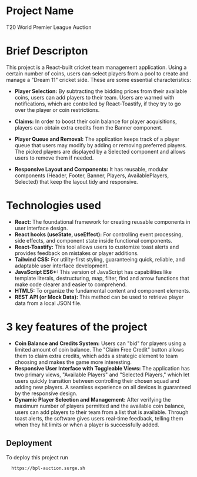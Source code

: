 # Project Name

T20 World Premier League Auction

# Brief Descripton

This project is a React-built cricket team management application. Using a certain number of coins, users can select players from a pool to create and manage a "Dream 11" cricket side. These are some essential characteristics:

- **Player Selection:** By subtracting the bidding prices from their available coins, users can add players to their team. Users are warned with notifications, which are controlled by React-Toastify, if they try to go over the player or coin restrictions.

- **Claims:** In order to boost their coin balance for player acquisitions, players can obtain extra credits from the Banner component.

- **Player Queue and Removal:** The application keeps track of a player queue that users may modify by adding or removing preferred players. The picked players are displayed by a Selected component and allows users to remove them if needed.

- **Responsive Layout and Components:** It has reusable, modular components (Header, Footer, Banner, Players, AvailablePlayers, Selected) that keep the layout tidy and responsive.


# Technologies used

- **React:** The foundational framework for creating reusable components in user interface design.
- **React hooks (useState, useEffect):** For controlling event processing, side effects, and component state inside functional components.
- **React-Toastify:** This tool allows users to customize toast alerts and provides feedback on mistakes or player additions.
- **Tailwind CSS:** For utility-first styling, guaranteeing quick, reliable, and adaptable user interface development.
- **JavaScript ES6+:** This version of JavaScript has capabilities like template literals, destructuring, map, filter, find and arrow functions that make code clearer and easier to comprehend.
- **HTML5:** To organize the fundamental content and component elements.
- **REST API (or Mock Data):** This method can be used to retrieve player data from a local JSON file.

# 3 key features of the project

- **Coin Balance and Credits System:** Users can "bid" for players using a limited amount of coin balance. The "Claim Free Credit" button allows them to claim extra credits, which adds a strategic element to team choosing and makes the game more interesting.
- **Responsive User Interface with Toggleable Views:** The application has two primary views, "Available Players" and "Selected Players," which let users quickly transition between controlling their chosen squad and adding new players. A seamless experience on all devices is guaranteed by the responsive design.
- **Dynamic Player Selection and Management:** After verifying the maximum number of players permitted and the available coin balance, users can add players to their team from a list that is available. Through toast alerts, the software gives users real-time feedback, telling them when they hit limits or when a player is successfully added.

## Deployment

To deploy this project run

```bash
  https://bpl-auction.surge.sh
```
